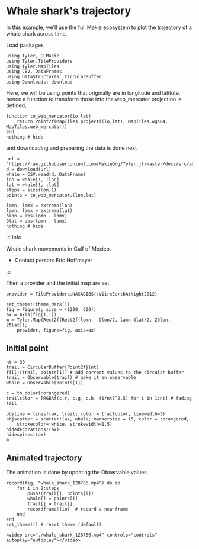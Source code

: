 # Whale shark's trajectory

In this example, we'll use the full Makie ecosystem to plot the trajectory of a whale shark across time.

Load packages

````@example whale
using Tyler, GLMakie
using Tyler.TileProviders
using Tyler.MapTiles
using CSV, DataFrames
using DataStructures: CircularBuffer
using Downloads: download
````

Here, we will be using points that originally are in longitude and latitute, hence a function to transform those into the web_mercator projection is defined,

````@example whale
function to_web_mercator(lo,lat)
    return Point2f(MapTiles.project((lo,lat), MapTiles.wgs84, MapTiles.web_mercator))
end
nothing # hide
````

and downloading and preparing the data is done next

````@example whale
url = "https://raw.githubusercontent.com/MakieOrg/Tyler.jl/master/docs/src/assets/data/whale_shark_128786.csv"
d = download(url)
whale = CSV.read(d, DataFrame)
lon = whale[!, :lon]
lat = whale[!, :lat]
steps = size(lon,1)
points = to_web_mercator.(lon,lat)

lomn, lomx = extrema(lon)
lamn, lamx = extrema(lat)
δlon = abs(lomn - lomx)
δlat = abs(lamn - lamx)
nothing # hide
````

::: info

Whale shark movements in Gulf of Mexico.
- Contact person: Eric Hoffmayer

:::

Then a provider and the initial map are set

````@example whale
provider = TileProviders.NASAGIBS(:ViirsEarthAtNight2012)

set_theme!(theme_dark())
fig = Figure(; size = (1200, 600))
ax = Axis(fig[1,1])
m = Tyler.Map(Rect2f(Rect2f(lomn - δlon/2, lamn-δlat/2, 2δlon, 2δlat));
    provider, figure=fig, axis=ax)
````

## Initial point

````@example whale
nt = 30
trail = CircularBuffer{Point2f}(nt)
fill!(trail, points[1]) # add correct values to the circular buffer
trail = Observable(trail) # make it an observable
whale = Observable(points[1])

c = to_color(:orangered)
trailcolor = [RGBAf(c.r, c.g, c.b, (i/nt)^2.5) for i in 1:nt] # fading tail

objline = lines!(ax, trail; color = trailcolor, linewidth=3)
objscatter = scatter!(ax, whale; markersize = 15, color = :orangered,
    strokecolor=:white, strokewidth=1.5)
hidedecorations!(ax)
hidespines!(ax)
m
````


## Animated trajectory

The animation is done by updating the Observable values

````@example whale
record(fig, "whale_shark_128786.mp4") do io
    for i in 2:steps
        push!(trail[], points[i])
        whale[] = points[i]
        trail[] = trail[]
        recordframe!(io)  # record a new frame
    end
end
set_theme!() # reset theme (default)

````

```@raw html
<video src="./whale_shark_128786.mp4" controls="controls" autoplay="autoplay"></video>
```
